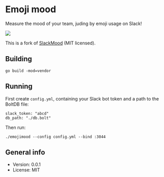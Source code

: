 # Emoji mood

Measure the mood of your team, juding by emoji usage on Slack!

![](https://s3.amazonaws.com/f.cl.ly/items/0E3W453j2I44451b441x/Screen%20Shot%202016-05-31%20at%2015.01.18.png?v=7d9a7302)

This is a fork of [SlackMood](https://github.com/YoSmudge/SlackMood) (MIT licensed).

## Building

    go build -mod=vendor

## Running

First create `config.yml`, containing your Slack bot token and a path to the BoltDB file:

```
slack_token: "abcd"
db_path: "./db.bolt"
```

Then run:

    ./emojimood --config config.yml --bind :3044

## General info

* Version: 0.0.1
* License: MIT
